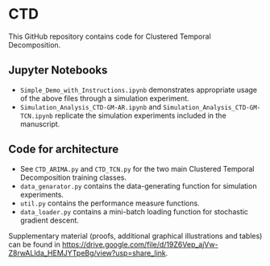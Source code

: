 # CTD

This GitHub repository contains code for Clustered Temporal Decomposition. 
## Jupyter Notebooks
* ```Simple_Demo_with_Instructions.ipynb``` demonstrates appropriate usage of the above files through a simulation experiment.
* ```Simulation_Analysis_CTD-GM-AR.ipynb``` and ```Simulation_Analysis_CTD-GM-TCN.ipynb``` replicate the simulation experiments included in the manuscript.

## Code for architecture
* See ```CTD_ARIMA.py``` and ```CTD_TCN.py``` for the two main Clustered Temporal Decomposition training classes.
* ```data_genarator.py``` contains the data-generating function for simulation experiments.
* ```util.py``` contains the performance measure functions.
* ```data_loader.py``` contains a mini-batch loading function for stochastic gradient descent.



Supplementary material (proofs, additional graphical illustrations and tables) can be found in https://drive.google.com/file/d/19Z6Vep_ajVw-Z8rwALlda_HEMJYTpeBg/view?usp=share_link.
